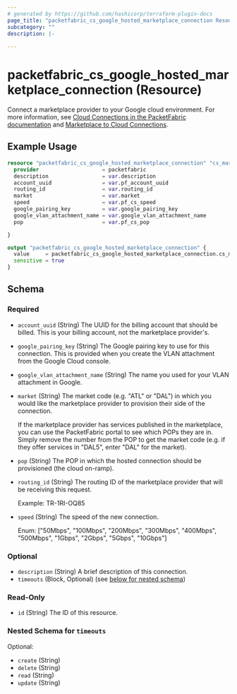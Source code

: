```yaml
---
# generated by https://github.com/hashicorp/terraform-plugin-docs
page_title: "packetfabric_cs_google_hosted_marketplace_connection Resource - terraform-provider-packetfabric"
subcategory: ""
description: |-
  
---
```


# packetfabric_cs_google_hosted_marketplace_connection (Resource)

Connect a marketplace provider to your Google cloud environment. For more information, see [Cloud Connections in the PacketFabric documentation](https://docs.packetfabric.com/cloud/) and [Marketplace to Cloud Connections](https://docs.packetfabric.com/eco/marketplace_cloud/).

## Example Usage

```terraform
resource "packetfabric_cs_google_hosted_marketplace_connection" "cs_marketplace_conn1" {
  provider                    = packetfabric
  description                 = var.description
  account_uuid                = var.pf_account_uuid
  routing_id                  = var.routing_id
  market                      = var.market
  speed                       = var.pf_cs_speed
  google_pairing_key          = var.google_pairing_key
  google_vlan_attachment_name = var.google_vlan_attachment_name
  pop                         = var.pf_cs_pop

}

output "packetfabric_cs_google_hosted_marketplace_connection" {
  value     = packetfabric_cs_google_hosted_marketplace_connection.cs_marketplace_conn1
  sensitive = true
}
```

<!-- schema generated by tfplugindocs -->
## Schema

### Required

- `account_uuid` (String) The UUID for the billing account that should be billed. This is your billing account, not the marketplace provider's.
- `google_pairing_key` (String) The Google pairing key to use for this connection. This is provided when you create the VLAN attachment from the Google Cloud console.
- `google_vlan_attachment_name` (String) The name you used for your VLAN attachment in Google.
- `market` (String) The market code (e.g. "ATL" or "DAL") in which you would like the marketplace provider to provision their side of the connection.

	If the marketplace provider has services published in the marketplace, you can use the PacketFabric portal to see which POPs they are in. Simply remove the number from the POP to get the market code (e.g. if they offer services in "DAL5", enter "DAL" for the market).
- `pop` (String) The POP in which the hosted connection should be provisioned (the cloud on-ramp).
- `routing_id` (String) The routing ID of the marketplace provider that will be receiving this request.

	Example: TR-1RI-OQ85
- `speed` (String) The speed of the new connection.

	Enum: ["50Mbps", "100Mbps", "200Mbps", "300Mbps", "400Mbps", "500Mbps", "1Gbps", "2Gbps", "5Gbps", "10Gbps"]

### Optional

- `description` (String) A brief description of this connection.
- `timeouts` (Block, Optional) (see [below for nested schema](#nestedblock--timeouts))

### Read-Only

- `id` (String) The ID of this resource.

<a id="nestedblock--timeouts"></a>
### Nested Schema for `timeouts`

Optional:

- `create` (String)
- `delete` (String)
- `read` (String)
- `update` (String)


